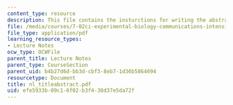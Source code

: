```yaml
---
content_type: resource
description: This file contains the insturctions for writing the abstract.
file: /media/courses/7-02ci-experimental-biology-communications-intensive-spring-2005/efe5933b09c16f02b3f438d37e5da72f_nl_titleabstract.pdf
file_type: application/pdf
learning_resource_types:
- Lecture Notes
ocw_type: OCWFile
parent_title: Lecture Notes
parent_type: CourseSection
parent_uid: b4b27d6d-bb3d-cbf3-8eb7-1d36b5864694
resourcetype: Document
title: nl_titleabstract.pdf
uid: efe5933b-09c1-6f02-b3f4-38d37e5da72f
---
```

